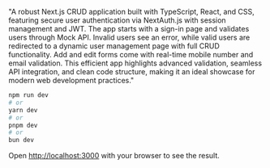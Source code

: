 "A robust Next.js CRUD application built with TypeScript, React, and CSS, featuring secure user authentication via NextAuth.js with session management and JWT. The app starts with a sign-in page and validates users through Mock API. Invalid users see an error, while valid users are redirected to a dynamic user management page with full CRUD functionality. Add and edit forms come with real-time mobile number and email validation. This efficient app highlights advanced validation, seamless API integration, and clean code structure, making it an ideal showcase for modern web development practices."

```bash
npm run dev
# or
yarn dev
# or
pnpm dev
# or
bun dev
```


Open [http://localhost:3000](http://localhost:3000) with your browser to see the result.









